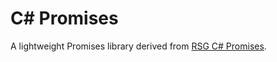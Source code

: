 # C# Promises

A lightweight Promises library derived from [RSG C# Promises](https://github.com/Real-Serious-Games/C-Sharp-Promise).